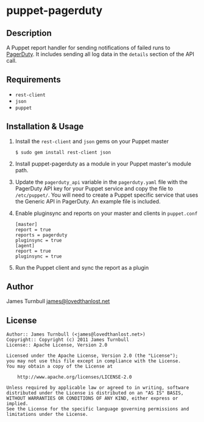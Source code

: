 puppet-pagerduty
================

Description
-----------

A Puppet report handler for sending notifications of failed runs to
[PagerDuty](http://www.pagerduty.com).  It includes sending all log data
in the `details` section of the API call.

Requirements
------------

* `rest-client`
* `json`
* `puppet`

Installation & Usage
-------------------

1.  Install the `rest-client` and `json` gems on your Puppet master

        $ sudo gem install rest-client json

2.  Install puppet-pagerduty as a module in your Puppet master's module
    path.

3.  Update the `pagerduty_api` variable in the `pagerduty.yaml` file
    with the PagerDuty API key for your Puppet service and copy the file to 
    `/etc/puppet/`.  You will need to create a Puppet specific service that 
    uses the Generic API in PagerDuty. An example file is included.

4.  Enable pluginsync and reports on your master and clients in `puppet.conf`

        [master]
        report = true
        reports = pagerduty
        pluginsync = true
        [agent]
        report = true
        pluginsync = true

5.  Run the Puppet client and sync the report as a plugin

Author
------

James Turnbull <james@lovedthanlost.net>

License
-------

    Author:: James Turnbull (<james@lovedthanlost.net>)
    Copyright:: Copyright (c) 2011 James Turnbull
    License:: Apache License, Version 2.0

    Licensed under the Apache License, Version 2.0 (the "License");
    you may not use this file except in compliance with the License.
    You may obtain a copy of the License at

        http://www.apache.org/licenses/LICENSE-2.0

    Unless required by applicable law or agreed to in writing, software
    distributed under the License is distributed on an "AS IS" BASIS,
    WITHOUT WARRANTIES OR CONDITIONS OF ANY KIND, either express or implied.
    See the License for the specific language governing permissions and
    limitations under the License.

